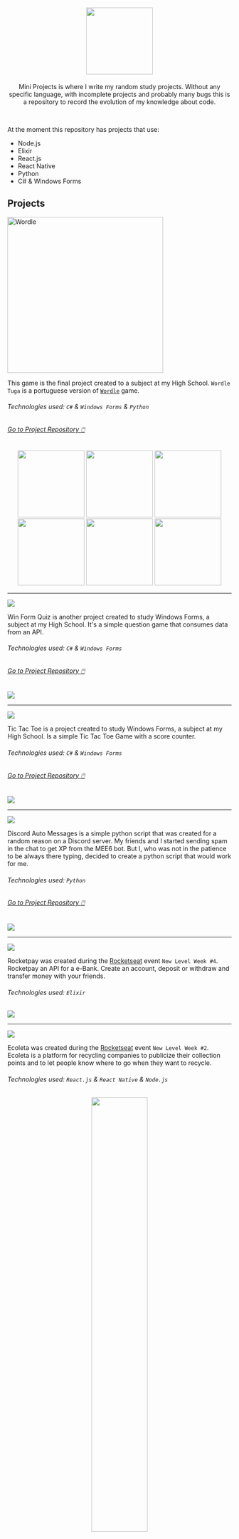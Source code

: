 <h1 align="center">
	<a href="https://github.com/Darguima/Mini-Projects">
		<img src="./readme/MiniProjectsLogoWhite500.png" width="150px">
	</a>
</h1>

<p align="center">
	Mini Projects is where I write my random study projects. Without any specific language, with incomplete projects and probably many bugs this is a repository to record the evolution of my knowledge about code.
</p>

<br/>

At the moment this repository has projects that use:

- Node.js
- Elixir
- React.js
- React Native
- Python
- C# & Windows Forms

## Projects

<img alt="Wordle" src="./Wordle_WinForms/assets/wordleLogo.png" width="350px">

This game is the final project created to a subject at my High School. `Wordle Tuga` is a portuguese version of [`Wordle`](https://www.nytimes.com/games/wordle/index.html) game.

###### Technologies used: `C#` & `Windows Forms` & `Python`

###### [Go to Project Repository  🖱️](https://github.com/Darguima/Wordle-WinForms)

<p align="center">
	<img src="./Wordle_WinForms/assets/LandingPage.jpg" width="150px"/>
	<img src="./Wordle_WinForms/assets/TutorialPage.jpg" width="150px"/>
	<img src="./Wordle_WinForms/assets/OptionsPage.jpg" width="150px"/>
	<img src="./Wordle_WinForms/assets/GamePage.jpg" width="150px"/>
	<img src="./Wordle_WinForms/assets/StatisticsPage.jpg" width="150px"/>
	<img src="./Wordle_WinForms/assets/ScorePage.jpg" width="150px"/>
</p>

___

![](./WinFormQuiz/assets/win_form_quiz_logo.png)


Win Form Quiz is another project created to study Windows Forms, a subject at my High School. It's a simple question game that consumes data from an API.

###### Technologies used: `C#` & `Windows Forms`

###### [Go to Project Repository  🖱️](https://github.com/Darguima/Win-Form-Quiz)

![](./WinFormQuiz/assets/appRunning.png)

___

![](./Tic_Tac_Toe/assets/tic_tac_toe_logo.png)


Tic Tac Toe is a project created to study Windows Forms, a subject at my High School. Is a simple Tic Tac Toe Game with a score counter.

###### Technologies used: `C#` & `Windows Forms`


###### [Go to Project Repository  🖱️](https://github.com/Darguima/Tic-Tac-Toe)

![](./Tic_Tac_Toe/assets/appRunning.png)

___

![](./discord-auto-messages/readme/DiscordAutoMessagesLogo.png)


Discord Auto Messages is a simple python script that was created for a random reason on a Discord server. My friends and I started sending spam in the chat to get XP from the MEE6 bot. But I, who was not in the patience to be always there typing, decided to create a python script that would work for me. 

###### Technologies used: `Python`

###### [Go to Project Repository  🖱️](https://github.com/Darguima/discord-auto-messages)

![](./discord-auto-messages/readme/discord-auto-messages.png)

___

![](./rocketpay/readme/RocketpayLogo.png)


Rocketpay was created during the [Rocketseat](https://rocketseat.com.br/) event `New Level Week #4`.
Rocketpay an API for a e-Bank. Create an account, deposit or withdraw and transfer money with your friends.

###### Technologies used: `Elixir`

![](./rocketpay/readme/rocketpay.png)

___

![](./ecoleta_nlw/readme/EcoletaLogo.png)

Ecoleta was created during the [Rocketseat](https://rocketseat.com.br/) event `New Level Week #2`.
Ecoleta is a platform for recycling companies to publicize their collection points and to let people know where to go when they want to recycle.

###### Technologies used: `React.js` & `React Native` & `Node.js`

<p align="center">
	<img src="./ecoleta_nlw/readme/Web_LandingPage.png" width="50%"/>
	<img src="./ecoleta_nlw/readme/Web_SignUpPointPage.png" width="50%"/>
</p>

<p align="center">
	<img src="./ecoleta_nlw/readme/Mobile_LandingPage.png" width="18%"/>
	<img src="./ecoleta_nlw/readme/Mobile_PointsMap.png" width="18%"/>
	<img src="./ecoleta_nlw/readme/Mobile_PointsDetail.png" width="18%"/>
</p>

___

![](./proffy_nlw/readme/ProffyLogo.png)

Proffy was created during the [Rocketseat](https://rocketseat.com.br/) event `New Level Week #1`.
Proffy is a platform to teachers and students communicate and sell/buy online school classes.

###### Technologies used: `React.js` & `React Native` & `Node.js`

<p align="center">
	<img src="./proffy_nlw/readme/Web_Landing.png" width="50%"/>
	<img src="./proffy_nlw/readme/Web_TeachPage.png" width="50%"/>
	<img src="./proffy_nlw/readme/Web_StudyPage.png" width="50%"/>
</p>

<p align="center">
	<img src="./proffy_nlw/readme/Mobile_Landing.png" width="18%"/>
	<img src="./proffy_nlw/readme/Mobile_TeachPage.png" width="18%"/>
	<img src="./proffy_nlw/readme/Mobile_StudyPageFilters.png" width="18%"/>
	<img src="./proffy_nlw/readme/Mobile_StudyPageTeacher.png" width="18%"/>
	<img src="./proffy_nlw/readme/Mobile_FavoritesTeachersPage.png" width="18%"/>
</p>

___

![](./Calendrier/readme/CalendrierLogo150.png)

My first "big" project written in React.js and Node.js. A simple calendar where you can log in to your account (or better log in to any account) and create your events to be accessed anywhere.

###### Technologies used: `React.js` & `Node.js`

<p align="center">
	<img src="./Calendrier/readme/LoginPage.png" width="35%"/>
	<img src="./Calendrier/readme/LandingPage.png" width="35%"/>
	<img src="./Calendrier/readme/MonthPage.png" width="35%"/>
	<img src="./Calendrier/readme/CreateEventPopup.png" width="35%"/>
	<img src="./Calendrier/readme/ManageEventsPage.png" width="35%"/>
</p>

___

![](./markdown-editor/readme/MarkdownEditorLogo.png)

The first project of this repository and my first React.js project published on Github (my second on React.js).

A very simplistic Markdown editor, with a Preview option and shortcuts to the Markdown syntax.

###### Technologies used: `React.js`

<p align="center">
	<img src="./markdown-editor/readme/writePage.jpg" width="60%"/>
	<img src="./markdown-editor/readme/previewPage.jpg" width="60%"/>
</p>
